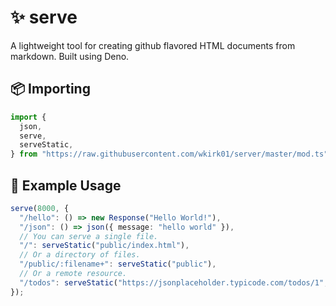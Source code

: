 # ✨ serve

A lightweight tool for creating github flavored HTML documents from markdown.
Built using Deno.

## 📦 Importing

```typescript
import {
  json,
  serve,
  serveStatic,
} from "https://raw.githubusercontent.com/wkirk01/server/master/mod.ts";
```

## 📖 Example Usage

```typescript
serve(8000, {
  "/hello": () => new Response("Hello World!"),
  "/json": () => json({ message: "hello world" }),
  // You can serve a single file.
  "/": serveStatic("public/index.html"),
  // Or a directory of files.
  "/public/:filename+": serveStatic("public"),
  // Or a remote resource.
  "/todos": serveStatic("https://jsonplaceholder.typicode.com/todos/1", false),
});
```
